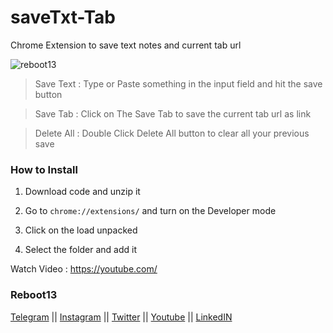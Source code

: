 # saveTxt-Tab
Chrome Extension to save text notes and current tab url

<img src="https://i.ibb.co/qmCWTXG/Screenshot-63.png" alt="reboot13" border="0"></a>


> Save Text : Type or Paste something in the input field and hit the save button

> Save Tab  : Click on The Save Tab to save the current tab url as link

> Delete All : Double Click Delete All button to clear all your previous save


### How to Install

1. Download code and unzip it

2. Go to `chrome://extensions/` and turn on the Developer mode

3. Click on the load unpacked

4. Select the folder and add it

Watch Video : https://youtube.com/



### Reboot13 

[Telegram](https://telegram.me/reboot13_dev) || [Instagram](https://instagram.com/reboot13_dev) || [Twitter](https://twitter.com/reboot13_dev) || [Youtube](https://youtube.com/krutikraut) || [LinkedIN](https://linkedin.com/in/reboot13)
